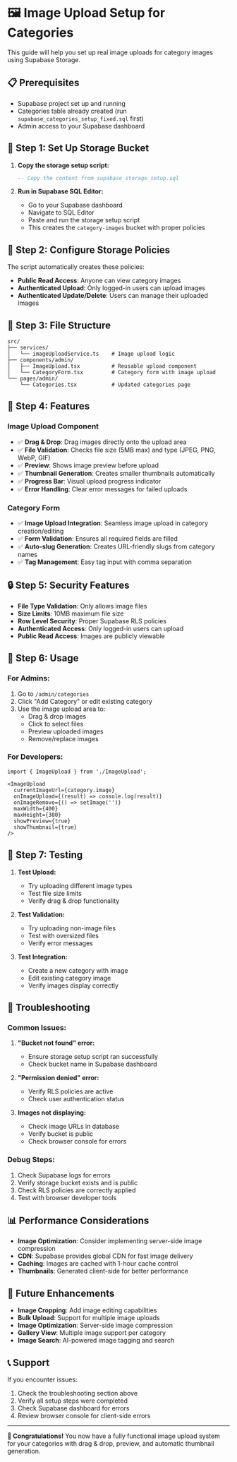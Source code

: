 # 🖼️ Image Upload Setup for Categories

This guide will help you set up real image uploads for category images using Supabase Storage.

## 📋 **Prerequisites**

- Supabase project set up and running
- Categories table already created (run `supabase_categories_setup_fixed.sql` first)
- Admin access to your Supabase dashboard

## 🚀 **Step 1: Set Up Storage Bucket**

1. **Copy the storage setup script:**
   ```sql
   -- Copy the content from supabase_storage_setup.sql
   ```

2. **Run in Supabase SQL Editor:**
   - Go to your Supabase dashboard
   - Navigate to SQL Editor
   - Paste and run the storage setup script
   - This creates the `category-images` bucket with proper policies

## 🔧 **Step 2: Configure Storage Policies**

The script automatically creates these policies:

- **Public Read Access**: Anyone can view category images
- **Authenticated Upload**: Only logged-in users can upload images
- **Authenticated Update/Delete**: Users can manage their uploaded images

## 📁 **Step 3: File Structure**

```
src/
├── services/
│   └── imageUploadService.ts    # Image upload logic
├── components/admin/
│   ├── ImageUpload.tsx          # Reusable upload component
│   └── CategoryForm.tsx         # Category form with image upload
└── pages/admin/
    └── Categories.tsx           # Updated categories page
```

## 🎯 **Step 4: Features**

### **Image Upload Component**
- ✅ **Drag & Drop**: Drag images directly onto the upload area
- ✅ **File Validation**: Checks file size (5MB max) and type (JPEG, PNG, WebP, GIF)
- ✅ **Preview**: Shows image preview before upload
- ✅ **Thumbnail Generation**: Creates smaller thumbnails automatically
- ✅ **Progress Bar**: Visual upload progress indicator
- ✅ **Error Handling**: Clear error messages for failed uploads

### **Category Form**
- ✅ **Image Upload Integration**: Seamless image upload in category creation/editing
- ✅ **Form Validation**: Ensures all required fields are filled
- ✅ **Auto-slug Generation**: Creates URL-friendly slugs from category names
- ✅ **Tag Management**: Easy tag input with comma separation

## 🔒 **Step 5: Security Features**

- **File Type Validation**: Only allows image files
- **Size Limits**: 10MB maximum file size
- **Row Level Security**: Proper Supabase RLS policies
- **Authenticated Access**: Only logged-in users can upload
- **Public Read Access**: Images are publicly viewable

## 📱 **Step 6: Usage**

### **For Admins:**
1. Go to `/admin/categories`
2. Click "Add Category" or edit existing category
3. Use the image upload area to:
   - Drag & drop images
   - Click to select files
   - Preview uploaded images
   - Remove/replace images

### **For Developers:**
```tsx
import { ImageUpload } from './ImageUpload';

<ImageUpload
  currentImageUrl={category.image}
  onImageUpload={(result) => console.log(result)}
  onImageRemove={() => setImage('')}
  maxWidth={400}
  maxHeight={300}
  showPreview={true}
  showThumbnail={true}
/>
```

## 🧪 **Step 7: Testing**

1. **Test Upload:**
   - Try uploading different image types
   - Test file size limits
   - Verify drag & drop functionality

2. **Test Validation:**
   - Try uploading non-image files
   - Test with oversized files
   - Verify error messages

3. **Test Integration:**
   - Create a new category with image
   - Edit existing category image
   - Verify images display correctly

## 🐛 **Troubleshooting**

### **Common Issues:**

1. **"Bucket not found" error:**
   - Ensure storage setup script ran successfully
   - Check bucket name in Supabase dashboard

2. **"Permission denied" error:**
   - Verify RLS policies are active
   - Check user authentication status

3. **Images not displaying:**
   - Check image URLs in database
   - Verify bucket is public
   - Check browser console for errors

### **Debug Steps:**
1. Check Supabase logs for errors
2. Verify storage bucket exists and is public
3. Check RLS policies are correctly applied
4. Test with browser developer tools

## 📊 **Performance Considerations**

- **Image Optimization**: Consider implementing server-side image compression
- **CDN**: Supabase provides global CDN for fast image delivery
- **Caching**: Images are cached with 1-hour cache control
- **Thumbnails**: Generated client-side for better performance

## 🔮 **Future Enhancements**

- **Image Cropping**: Add image editing capabilities
- **Bulk Upload**: Support for multiple image uploads
- **Image Optimization**: Server-side image compression
- **Gallery View**: Multiple image support per category
- **Image Search**: AI-powered image tagging and search

## 📞 **Support**

If you encounter issues:
1. Check the troubleshooting section above
2. Verify all setup steps were completed
3. Check Supabase dashboard for errors
4. Review browser console for client-side errors

---

**🎉 Congratulations!** You now have a fully functional image upload system for your categories with drag & drop, preview, and automatic thumbnail generation.
